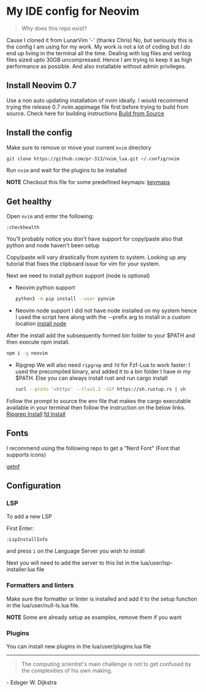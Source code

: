 # My IDE config for Neovim

> Why does this repo exist?

Cause I cloned it from LunarVim '-' (thanks Chris)
No, but seriously this is the config I am using for my work. My work is not a lot of coding but I do end up living in the terminal all the time. Dealing with log files and verilog files sized upto 30GB uncompressed. Hence I am trying to keep it as high performance as possible. And also installable without admin privileges. 

## Install Neovim 0.7

Use a non auto updating installation of nvim ideally. I would recommend trying the release 0.7 nvim.appimage file first before trying to build from source.
Check here for building instructions [Build from Source](https://github.com/neovim/neovim/wiki/Building-Neovim)

## Install the config

Make sure to remove or move your current `nvim` directory

```sh
git clone https://github.com/pr-313/nvim_lua.git ~/.config/nvim
```

Run `nvim` and wait for the plugins to be installed 

**NOTE** Checkout this file for some predefined keymaps: [keymaps](https://github.com/pr-313/nvim_lua/blob/master/lua/user/keymaps.lua)

## Get healthy

Open `nvim` and enter the following:

```
:checkhealth
```

You'll probably notice you don't have support for copy/paste also that python and node haven't been setup

Copy/paste will vary drastically from system to system. Looking up any tutorial that fixes the clipboard issue for vim for your system.

Next we need to install python support (node is optional)

- Neovim python support

  ```sh
  python3 -m pip install --user pynvim
  ```

- Neovim node support
I did not have node installed on my system hence I used the script here along with the --prefix arg to install in a custom location [install node](https://github.com/vercel/install-node)

After the install add the subsequently formed bin folder to your $PATH and then execute npm install.

  ```sh
  npm i -g neovim
  ```


- Ripgrep
We will also need `ripgrep` and `fd` for Fzf-Lua to work faster: 
I used the precompiled binary, and added it to a bin folder I have in my $PATH. Else you can always install rust and run cargo install

  ```sh
  curl --proto '=https' --tlsv1.2 -sSf https://sh.rustup.rs | sh  
  ```
Follow the prompt to source the env file that makes the cargo executable available in your terminal then follow the instruction on the below links.
[Ripgrep Install](https://github.com/BurntSushi/ripgrep#installation)
[fd Install](https://github.com/sharkdp/fd#installation)

## Fonts

I recommend using the following repo to get a "Nerd Font" (Font that supports icons)

[getnf](https://github.com/ronniedroid/getnf)

## Configuration

### LSP

To add a new LSP

First Enter:

```
:LspInstallInfo
```

and press `i` on the Language Server you wish to install

Next you will need to add the server to this list in the lua/user/lsp-installer.lua file

### Formatters and linters

Make sure the formatter or linter is installed and add it to the setup function in the lua/user/null-ls.lua file.

**NOTE** Some are already setup as examples, remove them if you want

### Plugins

You can install new plugins in the lua/user/plugins.lua file

---


> The computing scientist's main challenge is not to get confused by the complexities of his own making. 

\- Edsger W. Dijkstra
